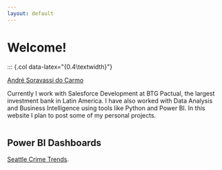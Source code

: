 ```yaml
---
layout: default
---
```


# Welcome!
<script type="text/javascript" src="https://platform.linkedin.com/badges/js/profile.js" async defer></script>
::: {.col data-latex="{0.4\textwidth}"}

<div class="row">
  <div class="column">
    <div class="LI-profile-badge"  data-version="v1" data-size="medium" data-locale="en_US" data-type="horizontal" data-theme="light" data-vanity="andrescarmo"><a class="LI-simple-link" href='https://br.linkedin.com/in/andrescarmo?trk=profile-badge'>André Soravassi do Carmo</a></div>

</div>

  <div class="column">
    <p>Currently I work with Salesforce Development at BTG Pactual, the largest investment bank in Latin America.
I have also worked with Data Analysis and Business Intelligence using tools like Python and Power BI.
In this website I plan to post some of my personal projects.</p>
  </div>
</div>




## Power BI Dashboards

[Seattle Crime Trends](./seattle-crime.html).
